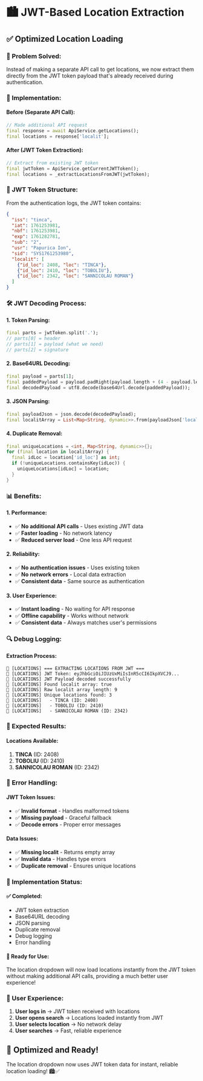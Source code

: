 # 🏙️ JWT-Based Location Extraction

## ✅ **Optimized Location Loading**

### **🎯 Problem Solved:**
Instead of making a separate API call to get locations, we now extract them directly from the JWT token payload that's already received during authentication.

### **🔧 Implementation:**

#### **Before (Separate API Call):**
```dart
// Made additional API request
final response = await ApiService.getLocations();
final locations = response['localit'];
```

#### **After (JWT Token Extraction):**
```dart
// Extract from existing JWT token
final jwtToken = ApiService.getCurrentJWTToken();
final locations = _extractLocationsFromJWT(jwtToken);
```

### **🔐 JWT Token Structure:**

From the authentication logs, the JWT token contains:
```json
{
  "iss": "tinca",
  "iat": 1761253981,
  "nbf": 1761253981,
  "exp": 1761282781,
  "sub": "2",
  "usr": "Papurica Ion",
  "sid": "SYS1761253980",
  "localit": [
    {"id_loc": 2408, "loc": "TINCA"},
    {"id_loc": 2410, "loc": "TOBOLIU"},
    {"id_loc": 2342, "loc": "SANNICOLAU ROMAN"}
  ]
}
```

### **🛠️ JWT Decoding Process:**

#### **1. Token Parsing:**
```dart
final parts = jwtToken.split('.');
// parts[0] = header
// parts[1] = payload (what we need)
// parts[2] = signature
```

#### **2. Base64URL Decoding:**
```dart
final payload = parts[1];
final paddedPayload = payload.padRight(payload.length + (4 - payload.length % 4) % 4, '=');
final decodedPayload = utf8.decode(base64Url.decode(paddedPayload));
```

#### **3. JSON Parsing:**
```dart
final payloadJson = json.decode(decodedPayload);
final localitArray = List<Map<String, dynamic>>.from(payloadJson['localit']);
```

#### **4. Duplicate Removal:**
```dart
final uniqueLocations = <int, Map<String, dynamic>>{};
for (final location in localitArray) {
  final idLoc = location['id_loc'] as int;
  if (!uniqueLocations.containsKey(idLoc)) {
    uniqueLocations[idLoc] = location;
  }
}
```

### **📊 Benefits:**

#### **1. Performance:**
- ✅ **No additional API calls** - Uses existing JWT data
- ✅ **Faster loading** - No network latency
- ✅ **Reduced server load** - One less API request

#### **2. Reliability:**
- ✅ **No authentication issues** - Uses existing token
- ✅ **No network errors** - Local data extraction
- ✅ **Consistent data** - Same source as authentication

#### **3. User Experience:**
- ✅ **Instant loading** - No waiting for API response
- ✅ **Offline capability** - Works without network
- ✅ **Consistent data** - Always matches user's permissions

### **🔍 Debug Logging:**

#### **Extraction Process:**
```
🔐 [LOCATIONS] === EXTRACTING LOCATIONS FROM JWT ===
🔐 [LOCATIONS] JWT Token: eyJhbGciOiJIUzUxMiIsInR5cCI6IkpXVCJ9...
🔐 [LOCATIONS] JWT Payload decoded successfully
🔐 [LOCATIONS] Found localit array: true
🔐 [LOCATIONS] Raw localit array length: 9
🔐 [LOCATIONS] Unique locations found: 3
🔐 [LOCATIONS]   - TINCA (ID: 2408)
🔐 [LOCATIONS]   - TOBOLIU (ID: 2410)
🔐 [LOCATIONS]   - SANNICOLAU ROMAN (ID: 2342)
```

### **🎯 Expected Results:**

#### **Locations Available:**
1. **TINCA** (ID: 2408)
2. **TOBOLIU** (ID: 2410)  
3. **SANNICOLAU ROMAN** (ID: 2342)

### **🔧 Error Handling:**

#### **JWT Token Issues:**
- ✅ **Invalid format** - Handles malformed tokens
- ✅ **Missing payload** - Graceful fallback
- ✅ **Decode errors** - Proper error messages

#### **Data Issues:**
- ✅ **Missing localit** - Returns empty array
- ✅ **Invalid data** - Handles type errors
- ✅ **Duplicate removal** - Ensures unique locations

### **🚀 Implementation Status:**

#### **✅ Completed:**
- JWT token extraction
- Base64URL decoding
- JSON parsing
- Duplicate removal
- Debug logging
- Error handling

#### **🎯 Ready for Use:**
The location dropdown will now load locations instantly from the JWT token without making additional API calls, providing a much better user experience!

### **📱 User Experience:**

1. **User logs in** → JWT token received with locations
2. **User opens search** → Locations loaded instantly from JWT
3. **User selects location** → No network delay
4. **User searches** → Fast, reliable experience

## 🎯 **Optimized and Ready!**

The location dropdown now uses JWT token data for instant, reliable location loading! 🏙️✅
